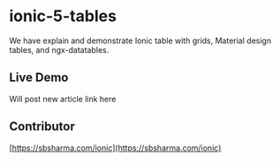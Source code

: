 # ionic-5-tables
We have explain and demonstrate Ionic table with grids, Material design tables, and ngx-datatables.

## Live Demo 
Will post new article link here

## Contributor
[https://sbsharma.com/ionic](https://sbsharma.com/ionic)
